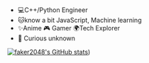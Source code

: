 - 💻C++/Python Engineer
- 🐱know a bit JavaScript, Machine learning
- ✨Anime 🎮 Gamer 🌍Tech Explorer
- 🌿 Curious unknown

[![faker2048's GitHub stats](https://github-readme-stats.vercel.app/api?username=faker2048)](https://github.com/faker2048/github-readme-stats&count_private=true))
